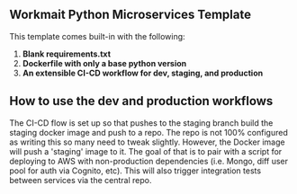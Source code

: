 ## Workmait Python Microservices Template

This template comes built-in with the following:

1. **Blank requirements.txt**
2. **Dockerfile with only a base python version**
3. **An extensible CI-CD workflow for dev, staging, and production**

## How to use the dev and production workflows

The CI-CD flow is set up so that pushes to the staging branch build the staging docker image and push to a repo. The repo is not 100% configured as writing this so many need to tweak slightly. However, the Docker image will push a 'staging' image to it. The goal of that is to pair with a script for deploying to AWS with non-production dependencies (i.e. Mongo, diff user pool for auth via Cognito, etc). This will also trigger integration tests between services via the central repo.
